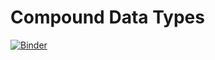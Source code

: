 # Compound Data Types

[![Binder](http://35.236.123.37/badge.svg)](http://35.236.123.37/v2/gh/datascience-practicum/compound-data-types/master)
